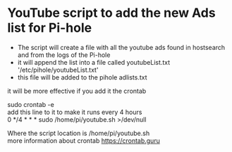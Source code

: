 # YouTube script to add the new Ads list for Pi-hole


- The script will create a file with all the youtube ads found in hostsearch and from the logs of the Pi-hole </br>
- it will append the list into a file called youtubeList.txt '/etc/pihole/youtubeList.txt'</br>
- this file will be added to the pihole adlists.txt </br>

it will be more effective if you add it the crontab </br>

sudo crontab -e </br>
add this line to it to make it runs every 4 hours</br>
0 */4 * * * sudo /home/pi/youtube.sh >/dev/null </br>

Where the script location is /home/pi/youtube.sh </br>
more information about crontab https://crontab.guru </br>


